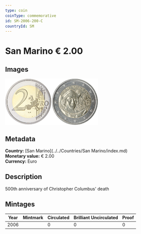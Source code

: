```yaml
---
type: coin
coinType: commemorative
id: SM-2006-200-C
countryId: SM
---
```


# San Marino € 2.00

## Images

<img src="../../Images/common-2002-200.png" height="150" alt="Front image"><img src="Images/SM-2006-200.png" height="150" alt="Back image">

## Metadata

**Country:** [San Marino](../../Countries/San Marino/index.md)\
**Monetary value:** € 2.00\
**Currency:** Euro

## Description
500th anniversary of Christopher Columbus' death

## Mintages

| Year | Mintmark | Circulated | Brilliant Uncirculated | Proof |
| ---- | -------- | ---------- | ---------------------- | ----- |
| 2006 | | 0 | 0 | 0 |
